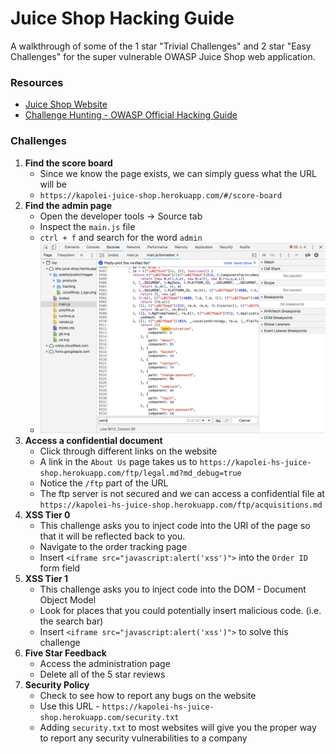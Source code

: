 # Juice Shop Hacking Guide

A walkthrough of some of the 1 star "Trivial Challenges" and 2 star "Easy Challenges" for the super vulnerable OWASP Juice Shop web application.

### Resources
* [Juice Shop Website](https://kapolei-hs-juice-shop.herokuapp.com)
* [Challenge Hunting - OWASP Official Hacking Guide](https://bkimminich.gitbooks.io/pwning-owasp-juice-shop/content/part2/)


### Challenges
1. **Find the score board**
    * Since we know the page exists, we can simply guess what the URL will be
    * `https://kapolei-juice-shop.herokuapp.com/#/score-board`
2. **Find the admin page**
    * Open the developer tools -> Source tab
    * Inspect the `main.js` file
    * `ctrl + f` and search for the word `admin`
    * ![juice-shop-administration-route](img/juice-shop-administration.png)
3. **Access a confidential document**
    * Click through different links on the website
    * A link in the `About Us` page takes us to `https://kapolei-hs-juice-shop.herokuapp.com/ftp/legal.md?md_debug=true`
    * Notice the `/ftp` part of the URL
    * The ftp server is not secured and we can access a confidential file at `https://kapolei-hs-juice-shop.herokuapp.com/ftp/acquisitions.md`
4. **XSS Tier 0**
    * This challenge asks you to inject code into the URI of the page so that it will be reflected back to you.
    * Navigate to the order tracking page
    * Insert `<iframe src="javascript:alert('xss')">` into the `Order ID` form field
5. **XSS Tier 1**
    * This challenge asks you to inject code into the DOM - Document Object Model
    * Look for places that you could potentially insert malicious code. (i.e. the search bar)
    * Insert `<iframe src="javascript:alert('xss')">` to solve this challenge
6. **Five Star Feedback**
    * Access the administration page
    * Delete all of the 5 star reviews
7. **Security Policy**
    * Check to see how to report any bugs on the website
    * Use this URL - `https://kapolei-hs-juice-shop.herokuapp.com/security.txt`
    * Adding `security.txt` to most websites will give you the proper way to report any security vulnerabilities to a company